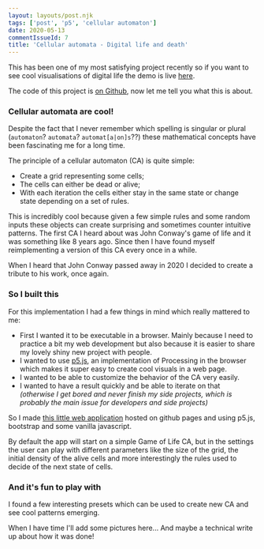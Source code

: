 ```yaml
---
layout: layouts/post.njk
tags: ['post', 'p5', 'cellular automaton']
date: 2020-05-13
commentIssueId: 7
title: 'Cellular automata - Digital life and death'
---
```


This has been one of my most satisfying project recently so if you want to see cool visualisations of digital life the demo is live [here](https://statox.github.io/p5-cellular-automaton/).

The code of this project is [on Github](https://github.com/statox/p5-cellular-automaton), now let me tell you what this is about.

### Cellular automata are cool!

Despite the fact that I never remember which spelling is singular or plural (`automaton`? `automata`? `automat[a|on]s`??) these mathematical concepts have been fascinating me for a long time.

The principle of a cellular automaton (CA) is quite simple:

-   Create a grid representing some cells;
-   The cells can either be dead or alive;
-   With each iteration the cells either stay in the same state or change state depending on a set of rules.

This is incredibly cool because given a few simple rules and some random inputs these objects can create surprising and sometimes counter intuitive patterns.
The first CA I heard about was John Conway's game of life and it was something like 8 years ago. Since then I have found myself reimplementing a version of this CA every once in a while.

When I heard that John Conway passed away in 2020 I decided to create a tribute to his work, once again.

### So I built this

For this implementation I had a few things in mind which really mattered to me:

-   First I wanted it to be executable in a browser. Mainly because I need to practice a bit my web development but also because it is easier to share my lovely shiny new project with people.
-   I wanted to use [p5.js](https://p5js.org/), an implementation of Processing in the browser which makes it super easy to create cool visuals in a web page.
-   I wanted to be able to customize the behavior of the CA very easily.
-   I wanted to have a result quickly and be able to iterate on that _(otherwise I get bored and never finish my side projects, which is probably the main issue for developers and side projects)_

So I made [this little web application](https://statox.github.io/p5-cellular-automaton/) hosted on github pages and using p5.js, bootstrap and some vanilla javascript.

By default the app will start on a simple Game of Life CA, but in the settings the user can play with different parameters like the size of the grid, the initial density of the alive cells and more interestingly the rules used to decide of the next state of cells.

### And it's fun to play with

I found a few interesting presets which can be used to create new CA and see cool patterns emerging.

When I have time I'll add some pictures here... And maybe a technical write up about how it was done!
